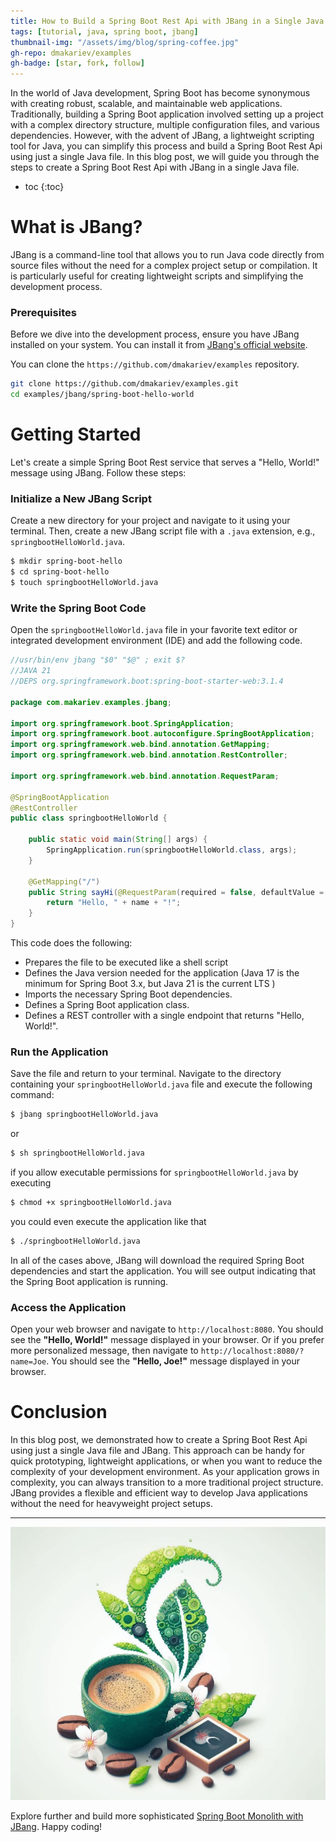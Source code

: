 ```yaml
---
title: How to Build a Spring Boot Rest Api with JBang in a Single Java File
tags: [tutorial, java, spring boot, jbang]
thumbnail-img: "/assets/img/blog/spring-coffee.jpg"
gh-repo: dmakariev/examples
gh-badge: [star, fork, follow]
---
```



In the world of Java development, Spring Boot has become synonymous with creating robust, scalable, and maintainable web applications. Traditionally, building a Spring Boot application involved setting up a project with a complex directory structure, multiple configuration files, and various dependencies. However, with the advent of JBang, a lightweight scripting tool for Java, you can simplify this process and build a Spring Boot Rest Api using just a single Java file. In this blog post, we will guide you through the steps to create a Spring Boot Rest Api with JBang in a single Java file.

* toc
{:toc}

# What is JBang?
JBang is a command-line tool that allows you to run Java code directly from source files without the need for a complex project setup or compilation. It is particularly useful for creating lightweight scripts and simplifying the development process.

### Prerequisites
Before we dive into the development process, ensure you have JBang installed on your system. You can install it from [JBang's official website](https://www.jbang.dev/download/).

You can clone the `https://github.com/dmakariev/examples` repository.
```bash
git clone https://github.com/dmakariev/examples.git
cd examples/jbang/spring-boot-hello-world
```

# Getting Started
Let's create a simple Spring Boot Rest service that serves a "Hello, World!" message using JBang. Follow these steps:

### Initialize a New JBang Script  
Create a new directory for your project and navigate to it using your terminal. Then, create a new JBang script file with a `.java` extension, e.g., `springbootHelloWorld.java`.
```bash
$ mkdir spring-boot-hello
$ cd spring-boot-hello
$ touch springbootHelloWorld.java
```

### Write the Spring Boot Code  
Open the `springbootHelloWorld.java` file in your favorite text editor or integrated development environment (IDE) and add the following code.

```java
//usr/bin/env jbang "$0" "$@" ; exit $?
//JAVA 21
//DEPS org.springframework.boot:spring-boot-starter-web:3.1.4

package com.makariev.examples.jbang;

import org.springframework.boot.SpringApplication;
import org.springframework.boot.autoconfigure.SpringBootApplication;
import org.springframework.web.bind.annotation.GetMapping;
import org.springframework.web.bind.annotation.RestController;

import org.springframework.web.bind.annotation.RequestParam;

@SpringBootApplication
@RestController
public class springbootHelloWorld {

    public static void main(String[] args) {
        SpringApplication.run(springbootHelloWorld.class, args);
    }

    @GetMapping("/")
    public String sayHi(@RequestParam(required = false, defaultValue = "World") String name) {
        return "Hello, " + name + "!";
    }
}
```
This code does the following:
* Prepares the file to be executed like a shell script
* Defines the Java version needed for the application (Java 17 is the minimum for Spring Boot 3.x, but Java 21 is the current LTS )
* Imports the necessary Spring Boot dependencies.
* Defines a Spring Boot application class.
* Defines a REST controller with a single endpoint that returns "Hello, World!".

### Run the Application
Save the file and return to your terminal. Navigate to the directory containing your `springbootHelloWorld.java` file and execute the following command:

```bash
$ jbang springbootHelloWorld.java
```
or
```bash 
$ sh springbootHelloWorld.java
```
if you allow executable permissions for `springbootHelloWorld.java` by executing 
```bash 
$ chmod +x springbootHelloWorld.java
```
you could even execute the application like that
```bash 
$ ./springbootHelloWorld.java
```
In all of the cases above, JBang will download the required Spring Boot dependencies and start the application. You will see output indicating that the Spring Boot application is running.

### Access the Application
Open your web browser and navigate to `http://localhost:8080`. You should see the **"Hello, World!"** message displayed in your browser.
Or if you prefer more personalized message, then navigate to `http://localhost:8080/?name=Joe`. You should see the **"Hello, Joe!"** message displayed in your browser.

# Conclusion
In this blog post, we demonstrated how to create a Spring Boot Rest Api using just a single Java file and JBang. This approach can be handy for quick prototyping, lightweight applications, or when you want to reduce the complexity of your development environment. As your application grows in complexity, you can always transition to a more traditional project structure. JBang provides a flexible and efficient way to develop Java applications without the need for heavyweight project setups.

---

[![Coffee Time!](/assets/img/blog/spring-coffee.jpg)](/assets/img/blog/spring-coffee.jpg)

Explore further and build more sophisticated [Spring Boot Monolith with JBang](https://www.makariev.com/blog/how-to-build-spring-boot-monolith-with-jbang/). Happy coding!

